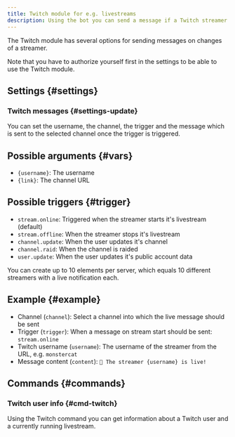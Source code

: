 ```yaml
---
title: Twitch module for e.g. livestreams
description: Using the bot you can send a message if a Twitch streamer goes live or something else changes.
---
```


The Twitch module has several options for sending messages on changes of a streamer.

Note that you have to authorize yourself first in the settings to be able to use the Twitch module.

## Settings {#settings}

### Twitch messages {#settings-update}

You can set the username, the channel, the trigger and the message which is sent to the selected channel once the trigger is triggered.

## Possible arguments {#vars}

- `{username}`: The username
- `{link}`: The channel URL

## Possible triggers {#trigger}

- `stream.online`: Triggered when the streamer starts it's livestream (default)
- `stream.offline`: When the streamer stops it's livestream
- `channel.update`: When the user updates it's channel
- `channel.raid`: When the channel is raided
- `user.update`: When the user updates it's public account data

You can create up to 10 elements per server, which equals 10 different streamers with a live notification each.

## Example {#example}

- Channel (`channel`): Select a channel into which the live message should be sent
- Trigger (`trigger`): When a message on stream start should be sent: `stream.online`
- Twitch username (`username`): The username of the streamer from the URL, e.g. `monstercat`
- Message content (`content`): `🔴 The streamer {username} is live!`

## Commands {#commands}

### Twitch user info {#cmd-twitch}

<Command name="twitch" slash="channel:Streamer name" message="<Streamer name>"></Command>

Using the Twitch command you can get information about a Twitch user and a currently running livestream.
